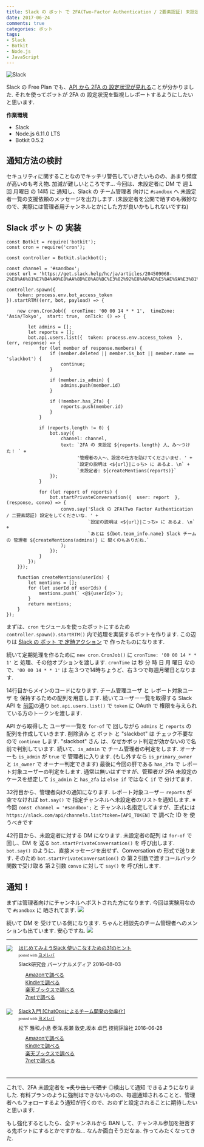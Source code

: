 ```yaml
---
title: Slack の ボット で 2FA(Two-Factor Authentication / 2要素認証) 未設定ユーザ を 監視する - Slack ボット 実装編
date: 2017-06-24
comments: true
categories: ボット
tags:
- Slack
- Botkit
- Node.js
- JavaScript
---
```


![](/assets/slack/slack.png "Slack")

Slack の Free Plan でも、[API から 2FA の 設定状況が見れる](/2017/06/19/Slackのボットで2FA未設定ユーザを監視する-API確認編/)ことが分かりました. それを使ってボットが 2FA の 設定状況を監視しレポートするようにしたいと思います.

**作業環境**
- Slack
- Node.js 6.11.0 LTS
- Botkit 0.5.2


## 通知方法の検討
セキュリティに関することなのでキッチリ警告していきたいものの、あまり頻度が高いのも考え物. 加減が難しいところです...
今回は、未設定者に DM で 週１回 月曜日 の 14時 に 通知し、Slack の チーム管理者 向けに `#sandbox` へ 未設定者一覧の支援依頼のメッセージを出力します. (未設定者を公開で晒すのも微妙なので、実際には管理者用チャンネルとかにした方が良いかもしれないですね)


## Slack ボット の 実装
```javascrip
const Botkit = require('botkit');
const cron = require('cron');

const controller = Botkit.slackbot();

const channel = '#sandbox';
const url = 'https://get.slack.help/hc/ja/articles/204509068-2%E8%A6%81%E7%B4%A0%E8%AA%8D%E8%A8%BC%E3%82%92%E8%A8%AD%E5%AE%9A%E3%81%99%E3%82%8B';

controller.spawn({
    token: process.env.bot_access_token
}).startRTM((err, bot, payload) => {

    new cron.CronJob({  cronTime: '00 00 14 * * 1',  timeZone: 'Asia/Tokyo',  start: true,  onTick: () => {

        let admins = [];
        let reports = [];
        bot.api.users.list({  token: process.env.access_token  }, (err, response) => {
            for (let member of response.members) {
                if (member.deleted || member.is_bot || member.name == 'slackbot') {
                    continue;
                }

                if (member.is_admin) {
                    admins.push(member.id)
                }

                if (!member.has_2fa) {
                    reports.push(member.id)
                }
            }

            if (reports.length != 0) {
                bot.say({
                    channel: channel,
                    text: `2FA の 未設定 ${reports.length} 人、み～つけた！ ` +
                          '管理者の人～、設定の仕方を助けてくださいませ. ' +
                          `設定の説明は <${url}|こっち> に あるよ. \n` +
                          `未設定者: ${createMentions(reports)}`
                });
            }

            for (let report of reports) {
                bot.startPrivateConversation({  user: report  }, (response, convo) => {
                    convo.say('Slack の 2FA(Two Factor Authentication / 二要素認証) 設定をしてくださいな. ' +
                              `設定の説明は <${url}|こっち> に あるよ. \n` +
                              `あとは ${bot.team_info.name} Slack チーム の 管理者 ${createMentions(admins)} に 聞くのもありだね.`
                    );
                });
            }
        });
    }});

    function createMentions(userIds) {
        let mentions = [];
        for (let userId of userIds) {
            mentions.push(` <@${userId}>`);
        }
        return mentions;
    }
});
```

まずは、`cron` モジュールを使ったボットにするため `controller.spawn().startRTM()` 内で処理を実装するボットを作ります. この辺りは [Slack の ボット で 定時アクション](/2017/01/12/Slackのボットで定時アクション/) で 作ったものになります.

続いて定期処理を作るために `new cron.CronJob()` に `cronTime: '00 00 14 * * 1'` と 処理、その他オプションを渡します. `cronTime` は 秒 分 時 日 月 曜日 なので、`'00 00 14 * * 1'` は 左３つで14時ちょうど、右３つで毎週月曜日となります.

14行目からメインのコードになります. チーム管理ユーザ と レポート対象ユーザ を 保持するための配列を用意します.
続いてユーザー一覧を取得する Slack API を [前回](/2017/06/19/Slackのボットで2FA未設定ユーザを監視する-API確認編/)の通り `bot.api.users.list()` で `token` に OAuth で 権限を与えられている方のトークンを渡します.

API から取得した ユーザー一覧を `for-of` で 回しながら `admins` と `reports` の 配列を作成していきます. 削除済み と ボット と "slackbot" は チェック不要なので `continue` します. "slackbot" さん は、なぜかボット判定が効かないので名前で判別しています.
続いて、`is_admin` で チーム管理者の判定をします. オーナーも `is_admin` が `true` で 管理者に入ります. (もし外すなら `is_primary_owner` と `is_owner` で オーナー判定できます)
最後に今回の肝である `has_2fa` で レポート対象ユーザーの判定をします. 通常は無いはずですが、管理者が 2FA 未設定のケースを想定して `is_admin` と `has_2fa` は `else if` ではなく `if` で 分けてます.

32行目から、管理者向けの通知になります.
レポート対象ユーザー `reports` が 空でなければ `bot.say()` で 指定チャンネルへ未設定者のリストを通知します.
※ 今回 `const channel = '#sandbox';` と チャンネル名指定してますが、正式には  `https://slack.com/api/channels.list?token=[API_TOKEN]` で 調べた ID を 使うべきです

42行目から、未設定者に対する DM になります.
未設定者の配列 は `for-of` で 回し、DM を 送る `bot.startPrivateConversation()` を 呼び出します.
`bot.say()` のように、直接メッセージを出せず、Conversation の 形式で送ります. そのため `bot.startPrivateConversation()` の 第２引数で渡すコールバック関数で受け取る 第２引数 `convo` に対して `say()` を 呼び出します.



## 通知！
まずは管理者向けにチャンネルへポストされた方になります. 今回は実験用なので `#sandbox` に 晒されてます.
![](/assets/slack/users-api/03.png)

続いて DM を 受けている側になります. ちゃんと相談先のチーム管理者へのメンションも出ています. 安心ですね.
![](/assets/slack/users-api/04.png)



- - - -
<div class="booklink-box" style="text-align:left;padding-bottom:20px;font-size:small;/zoom: 1;overflow: hidden;"><div class="booklink-image" style="float:left;margin:0 15px 10px 0;"><a href="//af.moshimo.com/af/c/click?a_id=860699&p_id=170&pc_id=185&pl_id=4062&s_v=b5Rz2P0601xu&url=http%3A%2F%2Fwww.amazon.co.jp%2Fexec%2Fobidos%2FASIN%2F4893623265" target="_blank" ><img src="https://images-fe.ssl-images-amazon.com/images/I/51SYfM4adrL._SL160_.jpg" style="border: none;" /></a><img src="//i.moshimo.com/af/i/impression?a_id=860699&p_id=170&pc_id=185&pl_id=4062" width="1" height="1" style="border:none;"></div><div class="booklink-info" style="line-height:120%;/zoom: 1;overflow: hidden;"><div class="booklink-name" style="margin-bottom:10px;line-height:120%"><a href="//af.moshimo.com/af/c/click?a_id=860699&p_id=170&pc_id=185&pl_id=4062&s_v=b5Rz2P0601xu&url=http%3A%2F%2Fwww.amazon.co.jp%2Fexec%2Fobidos%2FASIN%2F4893623265" target="_blank" >はじめてみようSlack 使いこなすための31のヒント</a><img src="//i.moshimo.com/af/i/impression?a_id=860699&p_id=170&pc_id=185&pl_id=4062" width="1" height="1" style="border:none;"><div class="booklink-powered-date" style="font-size:8pt;margin-top:5px;font-family:verdana;line-height:120%">posted with <a href="https://yomereba.com" rel="nofollow" target="_blank">ヨメレバ</a></div></div><div class="booklink-detail" style="margin-bottom:5px;">Slack研究会 パーソナルメディア 2016-08-03    </div><div class="booklink-link2" style="margin-top:10px;"><div class="shoplinkamazon" style="margin-right:5px;background: url('//img.yomereba.com/yl.gif') 0 0 no-repeat;padding: 2px 0 2px 18px;white-space: nowrap;"><a href="//af.moshimo.com/af/c/click?a_id=860699&p_id=170&pc_id=185&pl_id=4062&s_v=b5Rz2P0601xu&url=http%3A%2F%2Fwww.amazon.co.jp%2Fexec%2Fobidos%2FASIN%2F4893623265" target="_blank" >Amazonで調べる</a><img src="//i.moshimo.com/af/i/impression?a_id=860699&p_id=170&pc_id=185&pl_id=4062" width="1" height="1" style="border:none;"></div><div class="shoplinkkindle" style="margin-right:5px;background: url('//img.yomereba.com/yl.gif') 0 0 no-repeat;padding: 2px 0 2px 18px;white-space: nowrap;"><a href="//af.moshimo.com/af/c/click?a_id=860699&p_id=170&pc_id=185&pl_id=4062&s_v=b5Rz2P0601xu&url=http%3A%2F%2Fwww.amazon.co.jp%2Fexec%2Fobidos%2FASIN%2FB01L7HCBT2%2F" target="_blank" >Kindleで調べる</a><img src="//i.moshimo.com/af/i/impression?a_id=860699&p_id=170&pc_id=185&pl_id=4062" width="1" height="1" style="border:none;"></div><div class="shoplinkrakuten" style="margin-right:5px;background: url('//img.yomereba.com/yl.gif') 0 -50px no-repeat;padding: 2px 0 2px 18px;white-space: nowrap;"><a href="//af.moshimo.com/af/c/click?a_id=862013&p_id=56&pc_id=56&pl_id=637&s_v=b5Rz2P0601xu&url=http%3A%2F%2Fbooks.rakuten.co.jp%2Frb%2F14364488%2F" target="_blank" >楽天ブックスで調べる</a><img src="//i.moshimo.com/af/i/impression?a_id=862013&p_id=56&pc_id=56&pl_id=637" width="1" height="1" style="border:none;"></div>            <div class="shoplinkseven" style="margin-right:5px;background: url('//img.yomereba.com/yl.gif') 0 -100px no-repeat;padding: 2px 0 2px 18px;white-space: nowrap;"><a href="//af.moshimo.com/af/c/click?a_id=860693&p_id=932&pc_id=1188&pl_id=12456&s_v=b5Rz2P0601xu&url=http%3A%2F%2F7net.omni7.jp%2Fsearch%2F%3FsearchKeywordFlg%3D1%26keyword%3D4-89-362326-3%2520%257C%25204-893-62326-3%2520%257C%25204-8936-2326-3%2520%257C%25204-89362-326-3%2520%257C%25204-893623-26-3%2520%257C%25204-8936232-6-3" target="_blank" >7netで調べる<img src="//i.moshimo.com/af/i/impression?a_id=860693&p_id=932&pc_id=1188&pl_id=12456" width="1" height="1" style="border:none;"></a></div>                          </div></div><div class="booklink-footer" style="clear: left"></div></div>

<div class="booklink-box" style="text-align:left;padding-bottom:20px;font-size:small;/zoom: 1;overflow: hidden;"><div class="booklink-image" style="float:left;margin:0 15px 10px 0;"><a href="//af.moshimo.com/af/c/click?a_id=860699&p_id=170&pc_id=185&pl_id=4062&s_v=b5Rz2P0601xu&url=http%3A%2F%2Fwww.amazon.co.jp%2Fexec%2Fobidos%2FASIN%2F4774182389" target="_blank" ><img src="https://images-fe.ssl-images-amazon.com/images/I/51g9K9r7quL._SL160_.jpg" style="border: none;" /></a><img src="//i.moshimo.com/af/i/impression?a_id=860699&p_id=170&pc_id=185&pl_id=4062" width="1" height="1" style="border:none;"></div><div class="booklink-info" style="line-height:120%;/zoom: 1;overflow: hidden;"><div class="booklink-name" style="margin-bottom:10px;line-height:120%"><a href="//af.moshimo.com/af/c/click?a_id=860699&p_id=170&pc_id=185&pl_id=4062&s_v=b5Rz2P0601xu&url=http%3A%2F%2Fwww.amazon.co.jp%2Fexec%2Fobidos%2FASIN%2F4774182389" target="_blank" >Slack入門 [ChatOpsによるチーム開発の効率化]</a><img src="//i.moshimo.com/af/i/impression?a_id=860699&p_id=170&pc_id=185&pl_id=4062" width="1" height="1" style="border:none;"><div class="booklink-powered-date" style="font-size:8pt;margin-top:5px;font-family:verdana;line-height:120%">posted with <a href="https://yomereba.com" rel="nofollow" target="_blank">ヨメレバ</a></div></div><div class="booklink-detail" style="margin-bottom:5px;">松下 雅和,小島 泰洋,長瀬 敦史,坂本 卓巳 技術評論社 2016-06-28    </div><div class="booklink-link2" style="margin-top:10px;"><div class="shoplinkamazon" style="margin-right:5px;background: url('//img.yomereba.com/yl.gif') 0 0 no-repeat;padding: 2px 0 2px 18px;white-space: nowrap;"><a href="//af.moshimo.com/af/c/click?a_id=860699&p_id=170&pc_id=185&pl_id=4062&s_v=b5Rz2P0601xu&url=http%3A%2F%2Fwww.amazon.co.jp%2Fexec%2Fobidos%2FASIN%2F4774182389" target="_blank" >Amazonで調べる</a><img src="//i.moshimo.com/af/i/impression?a_id=860699&p_id=170&pc_id=185&pl_id=4062" width="1" height="1" style="border:none;"></div><div class="shoplinkkindle" style="margin-right:5px;background: url('//img.yomereba.com/yl.gif') 0 0 no-repeat;padding: 2px 0 2px 18px;white-space: nowrap;"><a href="//af.moshimo.com/af/c/click?a_id=860699&p_id=170&pc_id=185&pl_id=4062&s_v=b5Rz2P0601xu&url=http%3A%2F%2Fwww.amazon.co.jp%2Fexec%2Fobidos%2FASIN%2FB01HI2TD28%2F" target="_blank" >Kindleで調べる</a><img src="//i.moshimo.com/af/i/impression?a_id=860699&p_id=170&pc_id=185&pl_id=4062" width="1" height="1" style="border:none;"></div><div class="shoplinkrakuten" style="margin-right:5px;background: url('//img.yomereba.com/yl.gif') 0 -50px no-repeat;padding: 2px 0 2px 18px;white-space: nowrap;"><a href="//af.moshimo.com/af/c/click?a_id=862013&p_id=56&pc_id=56&pl_id=637&s_v=b5Rz2P0601xu&url=http%3A%2F%2Fbooks.rakuten.co.jp%2Frb%2F14263497%2F" target="_blank" >楽天ブックスで調べる</a><img src="//i.moshimo.com/af/i/impression?a_id=862013&p_id=56&pc_id=56&pl_id=637" width="1" height="1" style="border:none;"></div>           <div class="shoplinkseven" style="margin-right:5px;background: url('//img.yomereba.com/yl.gif') 0 -100px no-repeat;padding: 2px 0 2px 18px;white-space: nowrap;"><a href="//af.moshimo.com/af/c/click?a_id=860693&p_id=932&pc_id=1188&pl_id=12456&s_v=b5Rz2P0601xu&url=http%3A%2F%2F7net.omni7.jp%2Fsearch%2F%3FsearchKeywordFlg%3D1%26keyword%3D4-77-418238-4%2520%257C%25204-774-18238-4%2520%257C%25204-7741-8238-4%2520%257C%25204-77418-238-4%2520%257C%25204-774182-38-4%2520%257C%25204-7741823-8-4" target="_blank" >7netで調べる<img src="//i.moshimo.com/af/i/impression?a_id=860693&p_id=932&pc_id=1188&pl_id=12456" width="1" height="1" style="border:none;"></a></div>                          </div></div><div class="booklink-footer" style="clear: left"></div></div>



- - - -
これで、2FA 未設定者を ~~×炙り出して晒す~~ ◎検出して通知 できるようになりました.
有料プランのように強制はできないものの、毎週通知されることと、管理者へもフォローするよう通知が行くので、おのずと設定されることに期待したいと思います.

もし強化するとしたら、全チャンネルから BAN して、チャンネル参加を拒否する鬼ボットにするとかですかね... なんか面白そうだなぁ. 作ってみたくなってきた.
